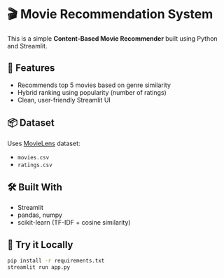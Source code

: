 # 🎬 Movie Recommendation System

This is a simple **Content-Based Movie Recommender** built using Python and Streamlit.

## 🚀 Features
- Recommends top 5 movies based on genre similarity
- Hybrid ranking using popularity (number of ratings)
- Clean, user-friendly Streamlit UI

## 📦 Dataset
Uses [MovieLens](https://grouplens.org/datasets/movielens/) dataset:
- `movies.csv`
- `ratings.csv`

## 🛠 Built With
- Streamlit
- pandas, numpy
- scikit-learn (TF-IDF + cosine similarity)

## 🧪 Try it Locally
```bash
pip install -r requirements.txt
streamlit run app.py
